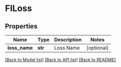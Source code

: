 # FILoss


## Properties
Name | Type | Description | Notes
------------ | ------------- | ------------- | -------------
**loss_name** | **str** | Loss Name | [optional] 

[[Back to Model list]](../README.md#documentation-for-models) [[Back to API list]](../README.md#documentation-for-api-endpoints) [[Back to README]](../README.md)


